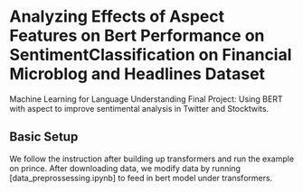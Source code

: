 # Analyzing Effects of Aspect Features on Bert Performance on SentimentClassification on Financial Microblog and Headlines Dataset
Machine Learning for Language Understanding Final Project: Using BERT with aspect to improve sentimental analysis in Twitter and Stocktwits.

## Basic Setup
We follow the instruction after building up transformers and run the example on prince. After downloading data, we modify data by running [data_preprossessing.ipynb] to feed in bert model under transformers.
